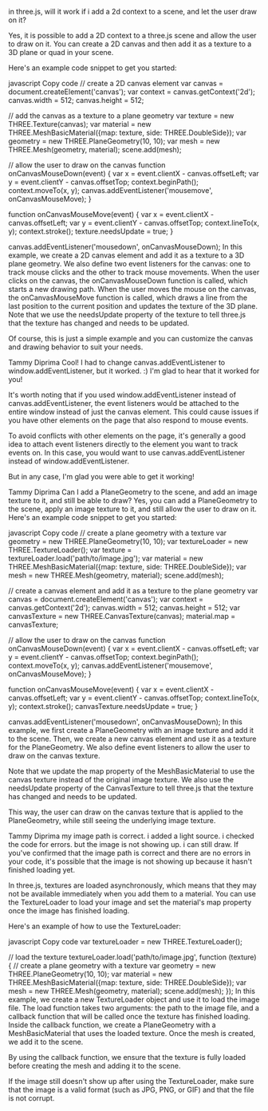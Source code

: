 in three.js, will it work if i add a 2d context to a scene, and let the user draw on it?

Yes, it is possible to add a 2D context to a three.js scene and allow the user to draw on it. You can create a 2D canvas and then add it as a texture to a 3D plane or quad in your scene.

Here's an example code snippet to get you started:

javascript
Copy code
// create a 2D canvas element
var canvas = document.createElement('canvas');
var context = canvas.getContext('2d');
canvas.width = 512;
canvas.height = 512;

// add the canvas as a texture to a plane geometry
var texture = new THREE.Texture(canvas);
var material = new THREE.MeshBasicMaterial({map: texture, side: THREE.DoubleSide});
var geometry = new THREE.PlaneGeometry(10, 10);
var mesh = new THREE.Mesh(geometry, material);
scene.add(mesh);

// allow the user to draw on the canvas
function onCanvasMouseDown(event) {
    var x = event.clientX - canvas.offsetLeft;
    var y = event.clientY - canvas.offsetTop;
    context.beginPath();
    context.moveTo(x, y);
    canvas.addEventListener('mousemove', onCanvasMouseMove);
}

function onCanvasMouseMove(event) {
    var x = event.clientX - canvas.offsetLeft;
    var y = event.clientY - canvas.offsetTop;
    context.lineTo(x, y);
    context.stroke();
    texture.needsUpdate = true;
}

canvas.addEventListener('mousedown', onCanvasMouseDown);
In this example, we create a 2D canvas element and add it as a texture to a 3D plane geometry. We also define two event listeners for the canvas: one to track mouse clicks and the other to track mouse movements. When the user clicks on the canvas, the onCanvasMouseDown function is called, which starts a new drawing path. When the user moves the mouse on the canvas, the onCanvasMouseMove function is called, which draws a line from the last position to the current position and updates the texture of the 3D plane. Note that we use the needsUpdate property of the texture to tell three.js that the texture has changed and needs to be updated.

Of course, this is just a simple example and you can customize the canvas and drawing behavior to suit your needs.



Tammy Diprima
Cool!  I had to change canvas.addEventListener to window.addEventListener, but it worked. :)
I'm glad to hear that it worked for you!

It's worth noting that if you used window.addEventListener instead of canvas.addEventListener, the event listeners would be attached to the entire window instead of just the canvas element. This could cause issues if you have other elements on the page that also respond to mouse events.

To avoid conflicts with other elements on the page, it's generally a good idea to attach event listeners directly to the element you want to track events on. In this case, you would want to use canvas.addEventListener instead of window.addEventListener.

But in any case, I'm glad you were able to get it working!



Tammy Diprima
Can I add a PlaneGeometry to the scene, and add an image texture to it, and still be able to draw?
Yes, you can add a PlaneGeometry to the scene, apply an image texture to it, and still allow the user to draw on it. Here's an example code snippet to get you started:

javascript
Copy code
// create a plane geometry with a texture
var geometry = new THREE.PlaneGeometry(10, 10);
var textureLoader = new THREE.TextureLoader();
var texture = textureLoader.load('path/to/image.jpg');
var material = new THREE.MeshBasicMaterial({map: texture, side: THREE.DoubleSide});
var mesh = new THREE.Mesh(geometry, material);
scene.add(mesh);

// create a canvas element and add it as a texture to the plane geometry
var canvas = document.createElement('canvas');
var context = canvas.getContext('2d');
canvas.width = 512;
canvas.height = 512;
var canvasTexture = new THREE.CanvasTexture(canvas);
material.map = canvasTexture;

// allow the user to draw on the canvas
function onCanvasMouseDown(event) {
    var x = event.clientX - canvas.offsetLeft;
    var y = event.clientY - canvas.offsetTop;
    context.beginPath();
    context.moveTo(x, y);
    canvas.addEventListener('mousemove', onCanvasMouseMove);
}

function onCanvasMouseMove(event) {
    var x = event.clientX - canvas.offsetLeft;
    var y = event.clientY - canvas.offsetTop;
    context.lineTo(x, y);
    context.stroke();
    canvasTexture.needsUpdate = true;
}

canvas.addEventListener('mousedown', onCanvasMouseDown);
In this example, we first create a PlaneGeometry with an image texture and add it to the scene. Then, we create a new canvas element and use it as a texture for the PlaneGeometry. We also define event listeners to allow the user to draw on the canvas texture.

Note that we update the map property of the MeshBasicMaterial to use the canvas texture instead of the original image texture. We also use the needsUpdate property of the CanvasTexture to tell three.js that the texture has changed and needs to be updated.

This way, the user can draw on the canvas texture that is applied to the PlaneGeometry, while still seeing the underlying image texture.




Tammy Diprima
my image path is correct.  i added a light source.  i checked the code for errors.  but the image is not showing up.  i can still draw.
If you've confirmed that the image path is correct and there are no errors in your code, it's possible that the image is not showing up because it hasn't finished loading yet.

In three.js, textures are loaded asynchronously, which means that they may not be available immediately when you add them to a material. You can use the TextureLoader to load your image and set the material's map property once the image has finished loading.

Here's an example of how to use the TextureLoader:

javascript
Copy code
var textureLoader = new THREE.TextureLoader();

// load the texture
textureLoader.load('path/to/image.jpg', function (texture) {
  // create a plane geometry with a texture
  var geometry = new THREE.PlaneGeometry(10, 10);
  var material = new THREE.MeshBasicMaterial({map: texture, side: THREE.DoubleSide});
  var mesh = new THREE.Mesh(geometry, material);
  scene.add(mesh);
});
In this example, we create a new TextureLoader object and use it to load the image file. The load function takes two arguments: the path to the image file, and a callback function that will be called once the texture has finished loading. Inside the callback function, we create a PlaneGeometry with a MeshBasicMaterial that uses the loaded texture. Once the mesh is created, we add it to the scene.

By using the callback function, we ensure that the texture is fully loaded before creating the mesh and adding it to the scene.

If the image still doesn't show up after using the TextureLoader, make sure that the image is a valid format (such as JPG, PNG, or GIF) and that the file is not corrupt.
